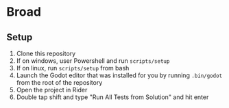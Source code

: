 # Broad

## Setup

1. Clone this repository
2. If on windows, user Powershell and run `scripts/setup`
3. If on linux, run `scripts/setup` from bash
4. Launch the Godot editor that was installed for you by running `.bin/godot` from the root of the repository
5. Open the project in Rider
6. Double tap shift and type "Run All Tests from Solution" and hit enter